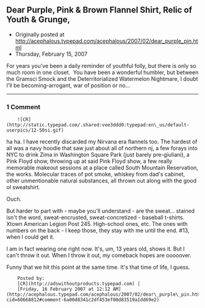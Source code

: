 ## Dear Purple, Pink & Brown Flannel Shirt, Relic of Youth & Grunge,

 * Originally posted at http://acephalous.typepad.com/acephalous/2007/02/dear_purple_pin.html
 * Thursday, February 15, 2007



For years you've been a daily reminder of youthful folly, but there is only so much room in one closet.  You have been a wonderful humbler, but between the Gramsci Smock and the Deterritorialized Watermelon Nightmare, I doubt I'll be becoming-arrogant, war of position or no...

		

* * *

### 1 Comment 

		

                
[]()

	

		![CR](http://static.typepad.com/.shared:vee3ddd0:typepad:en\_us/default-userpics/12-50si.gif)
	

	

		

ha ha. I have recently discarded my Nirvana era flannels too. The hardest of all was a navy hoodie that saw just about all of northern nj, a few forays into NYC to drink Zima in Washington Square Park (just barely pre-giuliani), a Pink Floyd show, throwing up at said Pink Floyd show, a few really memorable makeout sessions at a place called South Mountain Reservation, the works. Molecular traces of pot smoke, whiskey from dad's cabinet, other unmentionable natural substances, all thrown out along with the good ol sweatshirt. 

Ouch. 

But harder to part with - maybe you'll understand - are the sweat... stained isn't the word, sweat-encrusted, sweat-concretized - baseball t-shirts. Xtown American Legion Post 245. High-school ones, etc. The ones with numbers on the back - I keep those, they stay with me until the end. #13, when I could get it. 

I am in fact wearing one right now. It's, um, 13 years old, shows it. But I can't throw it out. When I throw it out, my comeback hopes are ooooover.

Funny that we hit this point at the same time. It's that time of life, I guess.

	

		Posted by:
		[CR](http://adswithoutproducts.typepad.com) |
		[Friday, 16 February 2007 at 12:12 AM](http://acephalous.typepad.com/acephalous/2007/02/dear\_purple\_pin.html?cid=60668812#comment-6a00d8341c2df453ef00d83519a1dd69e2)

		

        